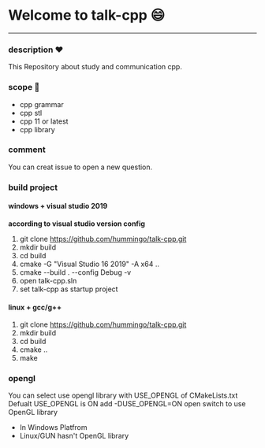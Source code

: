 # Welcome to talk-cpp :smile:
---
### description :heart:
This Repository about study and communication cpp.

### scope :rainbow:
- cpp grammar
- cpp stl
- cpp 11 or latest
- cpp library

### comment
You can creat issue to open a new question.

### build project
#### windows + visual studio 2019 
**according to visual studio version config**
1. git clone https://github.com/hummingo/talk-cpp.git
2. mkdir build
3. cd build
4. cmake -G "Visual Studio 16 2019" -A x64 ..
5. cmake --build . --config Debug -v
6. open talk-cpp.sln
7. set talk-cpp as startup project

#### linux + gcc/g++
1. git clone https://github.com/hummingo/talk-cpp.git
2. mkdir build
3. cd build
4. cmake ..
5. make

### opengl
You can select use opengl library with USE_OPENGL of CMakeLists.txt 
Defualt USE_OPENGL is ON
add -DUSE_OPENGL=ON open switch to use OpenGL library
- In Windows Platfrom
- Linux/GUN hasn't OpenGL library
